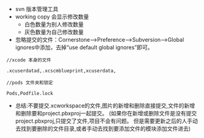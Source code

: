 - svn 版本管理工具
- working copy 会显示修改数量
    - 白色数量为别人修改数量
    - 灰色数量为自己修改数量
- 忽略提交的文件：Cornerstone——>Preference——>Subversion——>Global ignores中添加，去掉“use default global ignores”即可。

```
//xcode 本身的文件 

.xcuserdatad,.xcscmblueprint,xcuserdata, 

//pods 文件夹和锁定 

Pods,Podfile.lock 
```

- 总结:不要提交.xcworkspace的文件,图片的新增和删除直接提交,文件的新增和删除要和project.pbxproj一起提交。
(如果你在新增或删除文件是没有提交project.pbxproj,只提交了文件,项目不会有问题。
但是需要更新之后的人手动去找到要删除的文件目录,或者手动去找到要添加文件的模块添加文件进去)